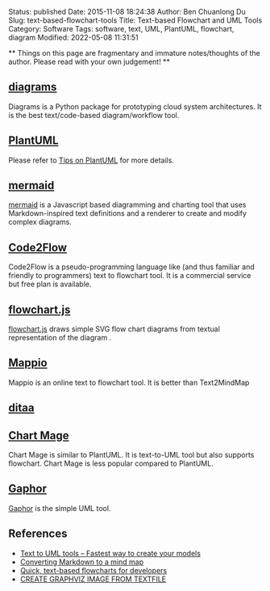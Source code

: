 Status: published
Date: 2015-11-08 18:24:38
Author: Ben Chuanlong Du
Slug: text-based-flowchart-tools
Title: Text-based Flowchart and UML Tools
Category: Software
Tags: software, text, UML, PlantUML, flowchart, diagram
Modified: 2022-05-08 11:31:51

**
Things on this page are
fragmentary and immature notes/thoughts of the author.
Please read with your own judgement!
**

## [diagrams](https://github.com/mingrammer/diagrams)

Diagrams is a Python package for prototyping cloud system architectures.
It is the best text/code-based diagram/workflow tool.

## [PlantUML](http://plantuml.com/)

Please refer to
[Tips on PlantUML](http://www.legendu.net/misc/blog/tips-on-plantuml/)
for more details.

## [mermaid](https://github.com/mermaid-js/mermaid)

[mermaid](https://github.com/mermaid-js/mermaid)
is a Javascript based diagramming and charting tool 
that uses Markdown-inspired text definitions and a renderer 
to create and modify complex diagrams. 

## [Code2Flow](https://code2flow.com/)

Code2Flow is a pseudo-programming language like 
(and thus familiar and friendly to programmers) 
text to flowchart tool.
It is a commercial service but free plan is available. 

## [flowchart.js](https://github.com/adrai/flowchart.js/)

[flowchart.js](https://github.com/adrai/flowchart.js/)
draws simple SVG flow chart diagrams 
from textual representation of the diagram
.

## [Mappio](http://mappio.com/)

Mappio is an online text to flowchart tool.
It is better than Text2MindMap

## [ditaa](http://ditaa.sourceforge.net/)

## [Chart Mage](http://chartmage.com/intro.html)

Chart Mage is similar to PlantUML. 
It is text-to-UML tool but also supports flowchart. 
Chart Mage is less popular compared to PlantUML.

## [Gaphor](https://github.com/gaphor/gaphor)

[Gaphor](https://github.com/gaphor/gaphor)
is the simple UML tool.

## References

- [Text to UML tools – Fastest way to create your models](https://modeling-languages.com/text-uml-tools-complete-list/)
- [Converting Markdown to a mind map](http://brettterpstra.com/2013/08/18/markdown-to-mind-map/)
- [Quick, text-based flowcharts for developers](https://hackernoon.com/quick-text-based-flowcharts-for-developers-3c68c4728134)
- [CREATE GRAPHVIZ IMAGE FROM TEXTFILE](http://blog.ynema.com/?p=192)

